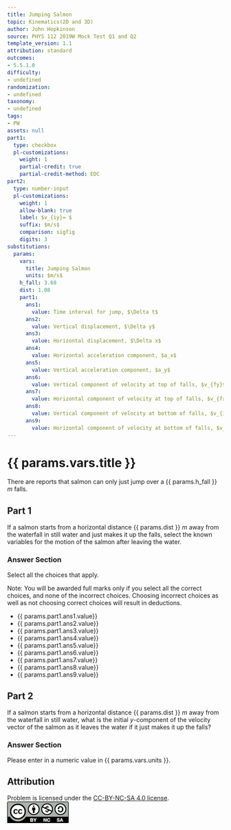 ```yaml
---
title: Jumping Salmon
topic: Kinematics(2D and 3D)
author: John Hopkinson
source: PHYS 112 2019W Mock Test Q1 and Q2
template_version: 1.1
attribution: standard
outcomes:
- 5.5.1.0
difficulty:
- undefined
randomization:
- undefined
taxonomy:
- undefined
tags:
- PW
assets: null
part1:
  type: checkbox
  pl-customizations:
    weight: 1
    partial-credit: true
    partial-credit-method: EDC
part2:
  type: number-input
  pl-customizations:
    weight: 1
    allow-blank: true
    label: $v_{iy}= $
    suffix: $m/s$
    comparison: sigfig
    digits: 3
substitutions:
  params:
    vars:
      title: Jumping Salmon
      units: $m/s$
    h_fall: 3.68
    dist: 1.08
    part1:
      ans1:
        value: Time interval for jump, $\Delta t$
      ans2:
        value: Vertical displacement, $\Delta y$
      ans3:
        value: Horizontal displacement, $\Delta x$
      ans4:
        value: Horizontal acceleration component, $a_x$
      ans5:
        value: Vertical acceleration component, $a_y$
      ans6:
        value: Vertical component of velocity at top of falls, $v_{fy}$
      ans7:
        value: Horizontal component of velocity at top of falls, $v_{fx}$
      ans8:
        value: Vertical component of velocity at bottom of falls, $v_{iy}$
      ans9:
        value: Horizontal component of velocity at bottom of falls, $v_{ix}$
---
```

# {{ params.vars.title }}
There are reports that salmon can only just jump over a {{ params.h_fall }} $m$ falls.

## Part 1

If a salmon starts from a horizontal distance {{ params.dist }} $m$ away from the waterfall in still water and just makes it up the falls, select the known variables for the motion of the salmon after leaving the water.

### Answer Section

Select all the choices that apply.

Note: You will be awarded full marks only if you select all the correct choices, and none of the incorrect choices. Choosing incorrect choices as well as not choosing correct choices will result in deductions.

- {{ params.part1.ans1.value}}
- {{ params.part1.ans2.value}}
- {{ params.part1.ans3.value}}
- {{ params.part1.ans4.value}}
- {{ params.part1.ans5.value}}
- {{ params.part1.ans6.value}}
- {{ params.part1.ans7.value}}
- {{ params.part1.ans8.value}}
- {{ params.part1.ans9.value}}

## Part 2

If a salmon starts from a horizontal distance {{ params.dist }} $m$ away from the waterfall in still water, what is the initial $y$-component of the velocity vector of the salmon as it leaves the water if it just makes it up the falls?

### Answer Section

Please enter in a numeric value in {{ params.vars.units }}.

## Attribution

Problem is licensed under the [CC-BY-NC-SA 4.0 license](https://creativecommons.org/licenses/by-nc-sa/4.0/).<br> ![The Creative Commons 4.0 license requiring attribution-BY, non-commercial-NC, and share-alike-SA license.](https://raw.githubusercontent.com/firasm/bits/master/by-nc-sa.png)
